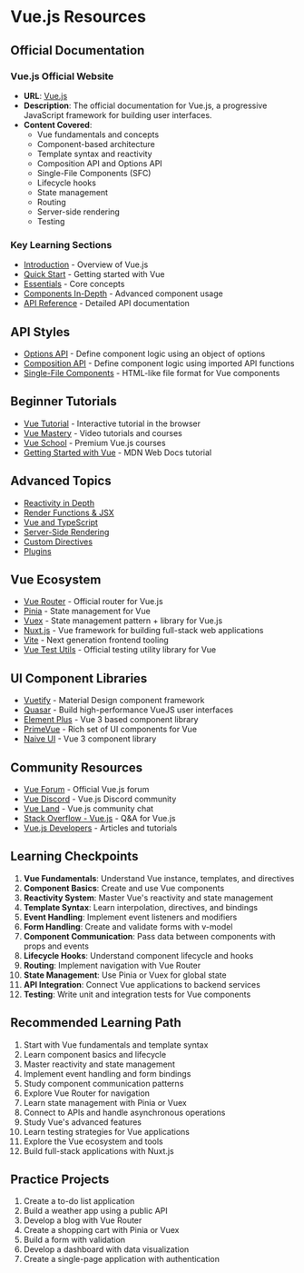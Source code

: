 # Vue.js Resources

## Official Documentation

### Vue.js Official Website
- **URL**: [Vue.js](https://vuejs.org/)
- **Description**: The official documentation for Vue.js, a progressive JavaScript framework for building user interfaces.
- **Content Covered**:
  - Vue fundamentals and concepts
  - Component-based architecture
  - Template syntax and reactivity
  - Composition API and Options API
  - Single-File Components (SFC)
  - Lifecycle hooks
  - State management
  - Routing
  - Server-side rendering
  - Testing

### Key Learning Sections
- [Introduction](https://vuejs.org/guide/introduction.html) - Overview of Vue.js
- [Quick Start](https://vuejs.org/guide/quick-start.html) - Getting started with Vue
- [Essentials](https://vuejs.org/guide/essentials/application.html) - Core concepts
- [Components In-Depth](https://vuejs.org/guide/components/registration.html) - Advanced component usage
- [API Reference](https://vuejs.org/api/) - Detailed API documentation

## API Styles
- [Options API](https://vuejs.org/guide/introduction.html#options-api) - Define component logic using an object of options
- [Composition API](https://vuejs.org/guide/introduction.html#composition-api) - Define component logic using imported API functions
- [Single-File Components](https://vuejs.org/guide/introduction.html#single-file-components) - HTML-like file format for Vue components

## Beginner Tutorials
- [Vue Tutorial](https://vuejs.org/tutorial/) - Interactive tutorial in the browser
- [Vue Mastery](https://www.vuemastery.com/) - Video tutorials and courses
- [Vue School](https://vueschool.io/) - Premium Vue.js courses
- [Getting Started with Vue](https://developer.mozilla.org/en-US/docs/Learn/Tools_and_testing/Client-side_JavaScript_frameworks/Vue_getting_started) - MDN Web Docs tutorial

## Advanced Topics
- [Reactivity in Depth](https://vuejs.org/guide/extras/reactivity-in-depth.html)
- [Render Functions & JSX](https://vuejs.org/guide/extras/render-function.html)
- [Vue and TypeScript](https://vuejs.org/guide/typescript/overview.html)
- [Server-Side Rendering](https://vuejs.org/guide/scaling-up/ssr.html)
- [Custom Directives](https://vuejs.org/guide/reusability/custom-directives.html)
- [Plugins](https://vuejs.org/guide/reusability/plugins.html)

## Vue Ecosystem
- [Vue Router](https://router.vuejs.org/) - Official router for Vue.js
- [Pinia](https://pinia.vuejs.org/) - State management for Vue
- [Vuex](https://vuex.vuejs.org/) - State management pattern + library for Vue.js
- [Nuxt.js](https://nuxt.com/) - Vue framework for building full-stack web applications
- [Vite](https://vitejs.dev/) - Next generation frontend tooling
- [Vue Test Utils](https://test-utils.vuejs.org/) - Official testing utility library for Vue

## UI Component Libraries
- [Vuetify](https://vuetifyjs.com/) - Material Design component framework
- [Quasar](https://quasar.dev/) - Build high-performance VueJS user interfaces
- [Element Plus](https://element-plus.org/) - Vue 3 based component library
- [PrimeVue](https://primevue.org/) - Rich set of UI components for Vue
- [Naive UI](https://www.naiveui.com/) - Vue 3 component library

## Community Resources
- [Vue Forum](https://forum.vuejs.org/) - Official Vue.js forum
- [Vue Discord](https://discord.com/invite/HBherRA) - Vue.js Discord community
- [Vue Land](https://chat.vuejs.org/) - Vue.js community chat
- [Stack Overflow - Vue.js](https://stackoverflow.com/questions/tagged/vue.js) - Q&A for Vue.js
- [Vue.js Developers](https://vuejsdevelopers.com/) - Articles and tutorials

## Learning Checkpoints
1. **Vue Fundamentals**: Understand Vue instance, templates, and directives
2. **Component Basics**: Create and use Vue components
3. **Reactivity System**: Master Vue's reactivity and state management
4. **Template Syntax**: Learn interpolation, directives, and bindings
5. **Event Handling**: Implement event listeners and modifiers
6. **Form Handling**: Create and validate forms with v-model
7. **Component Communication**: Pass data between components with props and events
8. **Lifecycle Hooks**: Understand component lifecycle and hooks
9. **Routing**: Implement navigation with Vue Router
10. **State Management**: Use Pinia or Vuex for global state
11. **API Integration**: Connect Vue applications to backend services
12. **Testing**: Write unit and integration tests for Vue components

## Recommended Learning Path
1. Start with Vue fundamentals and template syntax
2. Learn component basics and lifecycle
3. Master reactivity and state management
4. Implement event handling and form bindings
5. Study component communication patterns
6. Explore Vue Router for navigation
7. Learn state management with Pinia or Vuex
8. Connect to APIs and handle asynchronous operations
9. Study Vue's advanced features
10. Learn testing strategies for Vue applications
11. Explore the Vue ecosystem and tools
12. Build full-stack applications with Nuxt.js

## Practice Projects
1. Create a to-do list application
2. Build a weather app using a public API
3. Develop a blog with Vue Router
4. Create a shopping cart with Pinia or Vuex
5. Build a form with validation
6. Develop a dashboard with data visualization
7. Create a single-page application with authentication
